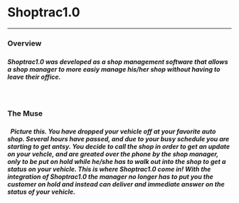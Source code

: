 <h1> Shoptrac1.0</h1>
<hr/>
<h3>Overview<h3/>
  <h5> Shoptrac1.0 was developed as a shop management software that allows a shop manager to more easiy manage his/her shop without having to leave their office.<h5/> 
    <br/>
 <h3> The Muse <h3/>
   <h5>&nbsp; Picture this. You have dropped your vehicle off at your favorite auto shop. Several hours have passed, and due to your busy schedule you are starting to get antsy. You decide to call the shop in order to get an update on your vehcle, and are greated over the phone by the shop manager, only to be put on hold while he/she has to walk out into the shop to get a status on your vehicle. This is where Shoptrac1.0 come in! With the integration of Shoptrac1.0 the manager no longer has to put you the customer on hold and instead can deliver and immediate answer on the status of your vehicle.<h5/>
